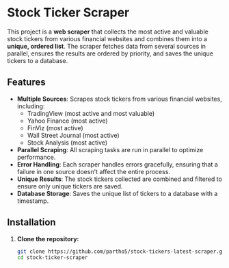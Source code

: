 # Stock Ticker Scraper

This project is a **web scraper** that collects the most active and valuable stock tickers from various financial websites and combines them into a **unique, ordered list**. The scraper fetches data from several sources in parallel, ensures the results are ordered by priority, and saves the unique tickers to a database.

## Features

- **Multiple Sources**: Scrapes stock tickers from various financial websites, including:
  - TradingView (most active and most valuable)
  - Yahoo Finance (most active)
  - FinViz (most active)
  - Wall Street Journal (most active)
  - Stock Analysis (most active)
- **Parallel Scraping**: All scraping tasks are run in parallel to optimize performance.
- **Error Handling**: Each scraper handles errors gracefully, ensuring that a failure in one source doesn't affect the entire process.
- **Unique Results**: The stock tickers collected are combined and filtered to ensure only unique tickers are saved.
- **Database Storage**: Saves the unique list of tickers to a database with a timestamp.

## Installation

1. **Clone the repository:**

   ```bash
   git clone https://github.com/partho5/stock-tickers-latest-scraper.git
   cd stock-ticker-scraper
